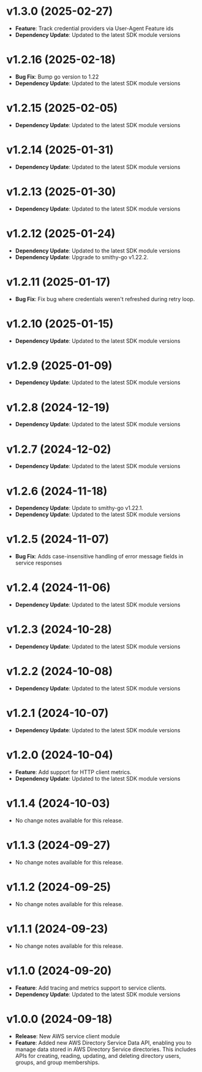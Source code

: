 # v1.3.0 (2025-02-27)

* **Feature**: Track credential providers via User-Agent Feature ids
* **Dependency Update**: Updated to the latest SDK module versions

# v1.2.16 (2025-02-18)

* **Bug Fix**: Bump go version to 1.22
* **Dependency Update**: Updated to the latest SDK module versions

# v1.2.15 (2025-02-05)

* **Dependency Update**: Updated to the latest SDK module versions

# v1.2.14 (2025-01-31)

* **Dependency Update**: Updated to the latest SDK module versions

# v1.2.13 (2025-01-30)

* **Dependency Update**: Updated to the latest SDK module versions

# v1.2.12 (2025-01-24)

* **Dependency Update**: Updated to the latest SDK module versions
* **Dependency Update**: Upgrade to smithy-go v1.22.2.

# v1.2.11 (2025-01-17)

* **Bug Fix**: Fix bug where credentials weren't refreshed during retry loop.

# v1.2.10 (2025-01-15)

* **Dependency Update**: Updated to the latest SDK module versions

# v1.2.9 (2025-01-09)

* **Dependency Update**: Updated to the latest SDK module versions

# v1.2.8 (2024-12-19)

* **Dependency Update**: Updated to the latest SDK module versions

# v1.2.7 (2024-12-02)

* **Dependency Update**: Updated to the latest SDK module versions

# v1.2.6 (2024-11-18)

* **Dependency Update**: Update to smithy-go v1.22.1.
* **Dependency Update**: Updated to the latest SDK module versions

# v1.2.5 (2024-11-07)

* **Bug Fix**: Adds case-insensitive handling of error message fields in service responses

# v1.2.4 (2024-11-06)

* **Dependency Update**: Updated to the latest SDK module versions

# v1.2.3 (2024-10-28)

* **Dependency Update**: Updated to the latest SDK module versions

# v1.2.2 (2024-10-08)

* **Dependency Update**: Updated to the latest SDK module versions

# v1.2.1 (2024-10-07)

* **Dependency Update**: Updated to the latest SDK module versions

# v1.2.0 (2024-10-04)

* **Feature**: Add support for HTTP client metrics.
* **Dependency Update**: Updated to the latest SDK module versions

# v1.1.4 (2024-10-03)

* No change notes available for this release.

# v1.1.3 (2024-09-27)

* No change notes available for this release.

# v1.1.2 (2024-09-25)

* No change notes available for this release.

# v1.1.1 (2024-09-23)

* No change notes available for this release.

# v1.1.0 (2024-09-20)

* **Feature**: Add tracing and metrics support to service clients.
* **Dependency Update**: Updated to the latest SDK module versions

# v1.0.0 (2024-09-18)

* **Release**: New AWS service client module
* **Feature**: Added new AWS Directory Service Data API, enabling you to manage data stored in AWS Directory Service directories. This includes APIs for creating, reading, updating, and deleting directory users, groups, and group memberships.

